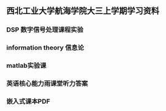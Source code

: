 ## 西北工业大学航海学院大三上学期学习资料
### DSP  数字信号处理课程实验
### information theory  信息论
### matlab实验课
### 英语核心能力雨课堂听力答案
### 嵌入式课本PDF